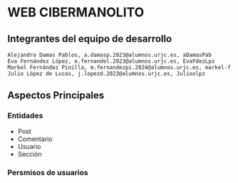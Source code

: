# WEB CIBERMANOLITO

## Integrantes del equipo de desarrollo
    Alejandro Damas Pablos, a.damasp.2023@alumnos.urjc.es, aDamasPab
    Eva Fernández López, e.fernandel.2023@alumnos.urjc.es, EvaFdezLpz
    Markel Fernández Pinilla, m.fernandezpi.2024@alumnos.urjc.es, markel-f
    Julio López de Lucas, j.lopezd.2023@alumnos.urjc.es, Julioolpz

## Aspectos Principales
### Entidades
- Post
- Comentario
- Usuario
- Sección

### Persmisos de usuarios